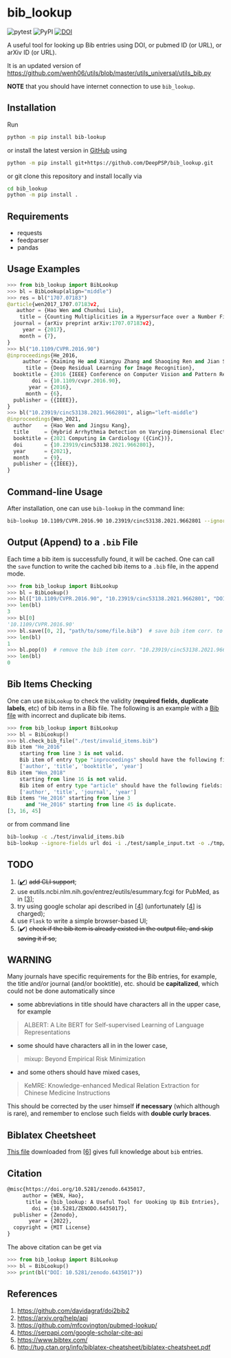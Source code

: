 # bib_lookup

![pytest](https://github.com/DeepPSP/bib_lookup/actions/workflows/run-pytest.yml/badge.svg)
![PyPI](https://img.shields.io/pypi/v/bib_lookup?style=flat-square)
[![DOI](https://zenodo.org/badge/476130336.svg)](https://zenodo.org/badge/latestdoi/476130336)

A useful tool for looking up Bib entries using DOI, or pubmed ID (or URL), or arXiv ID (or URL).

It is an updated version of
https://github.com/wenh06/utils/blob/master/utils_universal/utils_bib.py

**NOTE** that you should have internet connection to use `bib_lookup`.

## Installation
Run
```bash
python -m pip install bib-lookup
```
or install the latest version in [GitHub](https://github.com/DeepPSP/bib_lookup/) using
```bash
python -m pip install git+https://github.com/DeepPSP/bib_lookup.git
```
or git clone this repository and install locally via
```bash
cd bib_lookup
python -m pip install .
```

## Requirements
- requests
- feedparser
- pandas


## Usage Examples
```python
>>> from bib_lookup import BibLookup
>>> bl = BibLookup(align="middle")
>>> res = bl("1707.07183")
@article{wen2017_1707.07183v2,
   author = {Hao Wen and Chunhui Liu},
    title = {Counting Multiplicities in a Hypersurface over a Number Field},
  journal = {arXiv preprint arXiv:1707.07183v2},
     year = {2017},
    month = {7},
}
>>> bl("10.1109/CVPR.2016.90")
@inproceedings{He_2016,
     author = {Kaiming He and Xiangyu Zhang and Shaoqing Ren and Jian Sun},
      title = {Deep Residual Learning for Image Recognition},
  booktitle = {2016 {IEEE} Conference on Computer Vision and Pattern Recognition ({CVPR})},
        doi = {10.1109/cvpr.2016.90},
       year = {2016},
      month = {6},
  publisher = {{IEEE}},
}
>>> bl("10.23919/cinc53138.2021.9662801", align="left-middle")
@inproceedings{Wen_2021,
  author    = {Hao Wen and Jingsu Kang},
  title     = {Hybrid Arrhythmia Detection on Varying-Dimensional Electrocardiography: Combining Deep Neural Networks and Clinical Rules},
  booktitle = {2021 Computing in Cardiology ({CinC})},
  doi       = {10.23919/cinc53138.2021.9662801},
  year      = {2021},
  month     = {9},
  publisher = {{IEEE}},
}
```

## Command-line Usage
After installation, one can use `bib-lookup` in the command line:
```bash
bib-lookup 10.1109/CVPR.2016.90 10.23919/cinc53138.2021.9662801 --ignore-fields url doi -i path/to/input.txt -o path/to/output.bib
```


## Output (Append) to a `.bib` File
Each time a bib item is successfully found, it will be cached. One can call the `save` function to write the cached bib items to a `.bib` file, in the append mode.
```python
>>> from bib_lookup import BibLookup
>>> bl = BibLookup()
>>> bl(["10.1109/CVPR.2016.90", "10.23919/cinc53138.2021.9662801", "DOI: 10.1142/S1005386718000305"]);
>>> len(bl)
3
>>> bl[0]
'10.1109/CVPR.2016.90'
>>> bl.save([0, 2], "path/to/some/file.bib")  # save bib item corr. to "10.1109/CVPR.2016.90" and "DOI: 10.1142/S1005386718000305"
>>> len(bl)
1
>>> bl.pop(0)  # remove the bib item corr. "10.23919/cinc53138.2021.9662801", equivalent to `bl.pop("10.23919/cinc53138.2021.9662801")`
>>> len(bl)
0
```

## Bib Items Checking
One can use `BibLookup` to check the validity (**required fields, duplicate labels**, etc) of bib items in a Bib file. The following is an example with a [Bib file](/test/invalid_items.bib) with incorrect and duplicate bib items.
```python
>>> from bib_lookup import BibLookup
>>> bl = BibLookup()
>>> bl.check_bib_file("./test/invalid_items.bib")
Bib item "He_2016"
    starting from line 3 is not valid.
    Bib item of entry type "inproceedings" should have the following fields:
    ['author', 'title', 'booktitle', 'year']
Bib item "Wen_2018"
    starting from line 16 is not valid.
    Bib item of entry type "article" should have the following fields:
    ['author', 'title', 'journal', 'year']
Bib items "He_2016" starting from line 3
      and "He_2016" starting from line 45 is duplicate.
[3, 16, 45]
```
or from command line
```bash
bib-lookup -c ./test/invalid_items.bib
bib-lookup --ignore-fields url doi -i ./test/sample_input.txt -o ./tmp/a.bib -c true
```


## TODO
1. ([:heavy_check_mark:](#command-line-usage)) ~~add CLI support~~;
2. use eutils.ncbi.nlm.nih.gov/entrez/eutils/esummary.fcgi for PubMed, as in \[[3](#ref3)\];
3. try using google scholar api described in \[[4](#ref4)\] (unfortunately \[[4](#ref4)\] is charged);
4. use `Flask` to write a simple browser-based UI;
5. (:heavy_check_mark:) ~~check if the bib item is already existed in the output file, and skip saving it if so~~;


## WARNING
Many journals have specific requirements for the Bib entries,
for example, the title and/or journal (and/or booktitle), etc. should be **capitalized**,
which could not be done automatically since
- some abbreviations in title should have characters all in the upper case, for example
> ALBERT: A Lite BERT for Self-supervised Learning of Language Representations

- some should have characters all in in the lower case,
> mixup: Beyond Empirical Risk Minimization

- and some others should have mixed cases,
> KeMRE: Knowledge-enhanced Medical Relation Extraction for Chinese Medicine Instructions

This should be corrected by the user himself **if necessary** (which although is rare),
and remember to enclose such fields with **double curly braces**.

## Biblatex Cheetsheet
[This file](/biblatex-cheatsheet.pdf) downloaded from \[[6](#ref6)\] gives full knowledge about `bib` entries.

## Citation
```latex
@misc{https://doi.org/10.5281/zenodo.6435017,
     author = {WEN, Hao},
      title = {bib_lookup: A Useful Tool for Uooking Up Bib Entries},
        doi = {10.5281/ZENODO.6435017},
  publisher = {Zenodo},
       year = {2022},
  copyright = {MIT License}
}
```

The above citation can be get via
```python
>>> from bib_lookup import BibLookup
>>> bl = BibLookup()
>>> print(bl("DOI: 10.5281/zenodo.6435017"))
```

## References
1. <a name="ref1"></a> https://github.com/davidagraf/doi2bib2
2. <a name="ref2"></a> https://arxiv.org/help/api
3. <a name="ref3"></a> https://github.com/mfcovington/pubmed-lookup/
4. <a name="ref4"></a> https://serpapi.com/google-scholar-cite-api
5. <a name="ref5"></a> https://www.bibtex.com/
6. <a name="ref6"></a> http://tug.ctan.org/info/biblatex-cheatsheet/biblatex-cheatsheet.pdf

